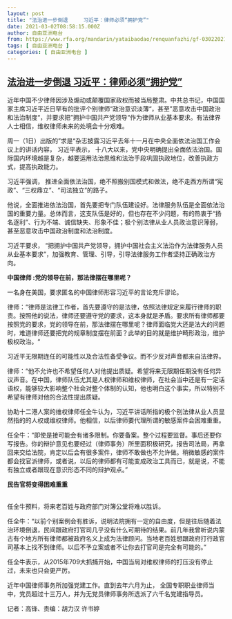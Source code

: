 ```yaml
---
layout: post
title: "法治进一步倒退     习近平：律师必须“拥护党”"
date: 2021-03-02T08:58:15.000Z
author: 自由亚洲电台
from: https://www.rfa.org/mandarin/yataibaodao/renquanfazhi/gf-03022021035806.html
tags: [ 自由亚洲电台 ]
categories: [ 自由亚洲电台 ]
---
```

<!--1614675495000-->
[法治进一步倒退     习近平：律师必须“拥护党”](https://www.rfa.org/mandarin/yataibaodao/renquanfazhi/gf-03022021035806.html)
------

<div>
<p><span style="font-weight: 400;">近年中国不少律师因涉及煽动或颠覆国家政权而被当局整肃。中共总书记，中国国家主席习近平近日罕有的批评个别律师“政治意识淡薄“，甚至”恶意攻击中国政治和法治制度“，并要求把”拥护中国共产党领导“作为律师从业基本要求。有法律界人士相信，维权律师未来的处境会十分艰难。</span></p><p><span style="font-weight: 400;">周一（1日）出版的”求是“杂志披露习近平去年十一月在中央全面依法治国工作会议上的讲话内容， 习近平表示， 十八大以来，党中央明确提出全面依法治国。国际国内环境越是复杂，越要运用法治思维和法治手段巩固执政地位，改善执政方式，提高执政能力。</span></p><p><span style="font-weight: 400;">习近平强调， 推进全面依法治国，绝不照搬别国模式和做法，绝不走西方所谓“宪政”、“三权鼎立”、“司法独立”的路子。</span></p><p><span style="font-weight: 400;">他说，全面推进依法治国，首先要把专门队伍建设好。法律服务队伍是全面依法治国的重要力量。总体而言，这支队伍是好的，但也存在不少问题，有的热衷于“扬名逐利”、行为不端、诚信缺失、形象不佳；极个别法律从业人员政治意识薄弱，甚至恶意攻击中国政治制度和法治制度。</span></p><p><span style="font-weight: 400;">习近平要求， “把拥护中国共产党领导，拥护中国社会主义法治作为法律服务人员从业基本要求”，加强教育、管理、引导，引导法律服务工作者坚持正确政治方向。</span></p><p></p><p><b>中国律师 :党的领导在前，那法律摆在哪里呢？</b></p><p></p><p><span style="font-weight: 400;">一名身在美国，要求匿名的中国律师形容习近平的言论充斥谬论。</span></p><p><span style="font-weight: 400;">律师：“律师是法律工作者，首先要遵守的是法律，依照法律规定来履行律师的职责。按照他的说法，律师还要遵守党的要求，这本身就是矛盾。要求所有律师都要按照党的要求，党的领导在前，那法律摆在哪里呢？律师面临党大还是法大的问题时，难道律师还要把党的规章制度摆在前面？此举的目的就是维护畸形政治，维护极权政治。“</span></p><p><span style="font-weight: 400;">习近平无限期连任的可能性以及合法性备受争议。而不少反对声音都来自法律界。</span></p><p><span style="font-weight: 400;">律师：“他不允许也不希望任何人对他提出质疑。希望将来无限期任期没有任何异议声音。在中国，律师队伍尤其是人权律师和维权律师，在社会当中还是有一定话语权，能够较大影响整个社会对整个体制的认知，他也明白这个事实，所以特别不希望有律师对他的合法性提出质疑。</span></p><p><span style="font-weight: 400;">协助十二港人案的维权律师任全牛认为，习近平讲话所指的极个别法律从业人员显然指的的人权或维权律师。他相信，以后律师要代理所谓的敏感案件会困难重重。</span></p><p><span style="font-weight: 400;">任全牛：“即使是接可能会有诸多限制。你要备案。整个过程要监督。事后还要你写报告。你的辩护意见也要经过（律师事务）所里面积极研究，报告司法局，再拿回来交给法院，肯定以后会有很多案件，律师不敢做也不允许做。稍微敏感的案件都会找官派律师，或者说，以后的律师都有可能变成政治工具而已，就是说，不能有独立或者跟现在意识形态不同的辩护观点。”</span></p><p></p><p><b>民告官将变得困难重重</b></p><p><br/><span style="font-weight: 400;">任全牛预料，将来老百姓与政府部门对簿公堂将难以胜诉。</span></p><p><span style="font-weight: 400;">任全牛：“以前个别案例会有胜诉，说明法院拥有一定的自由度，但是往后随着法治环境倒退，民间跟政府打官司几乎没有什么可期待的结果。前几年我曾听说内蒙古有个地方所有律师都被政府名义上成为法律顾问。当地老百姓想跟政府打行政官司基本上找不到律师。以后不予立案或者不让你去打官司是完全有可能的。”</span></p><p><span style="font-weight: 400;">任全牛表示，从2015年709大抓捕开始，中国当局对维权律师的打压没有停止过，未来也只会更严厉。</span></p><p><span style="font-weight: 400;">近年中国律师事务所加强党建工作。直到去年六月为止， 全国专职职业律师当中，党员超过十三万人，并为无党员律师事务所选派了六千名党建指导员。</span></p><p></p><p><span style="font-weight: 400;">记者：高锋、责编：胡力汉 许书婷</span></p><p></p>
</div>
